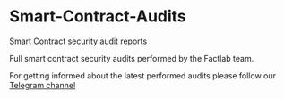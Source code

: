 # Smart-Contract-Audits
Smart Contract security audit reports

Full smart contract security audits performed by the Factlab team.

For getting informed about the latest performed audits please follow our <a href="https://t.me/FactlabAudit" rel="nofollow">Telegram channel</a>

